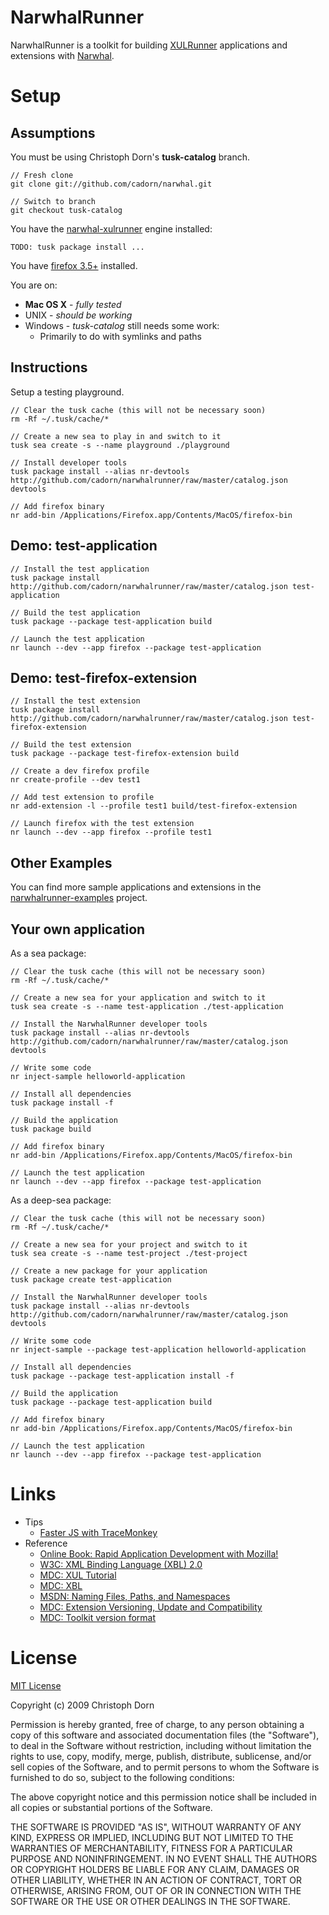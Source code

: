 
NarwhalRunner
=============

NarwhalRunner is a toolkit for building [XULRunner](https://developer.mozilla.org/en/XULRunner)
applications and extensions with [Narwhal](http://narwhaljs.org/).


Setup
=====

Assumptions
-----------

You must be using Christoph Dorn's **tusk-catalog** branch.
 
    // Fresh clone
    git clone git://github.com/cadorn/narwhal.git
     
    // Switch to branch
    git checkout tusk-catalog

You have the [narwhal-xulrunner](http://github.com/cadorn/narwhal-xulrunner) engine installed:
 
    TODO: tusk package install ...

You have [firefox 3.5+](http://www.mozilla.com/en-US/firefox/) installed.

You are on:

   * **Mac OS X**  - *fully tested*
   * UNIX - *should be working*
   * Windows - *tusk-catalog* still needs some work:
     * Primarily to do with symlinks and paths

Instructions
------------

Setup a testing playground.

    // Clear the tusk cache (this will not be necessary soon)
    rm -Rf ~/.tusk/cache/*

    // Create a new sea to play in and switch to it
    tusk sea create -s --name playground ./playground

    // Install developer tools
    tusk package install --alias nr-devtools http://github.com/cadorn/narwhalrunner/raw/master/catalog.json devtools
    
    // Add firefox binary
    nr add-bin /Applications/Firefox.app/Contents/MacOS/firefox-bin

Demo: test-application
----------------------
    
    // Install the test application
    tusk package install http://github.com/cadorn/narwhalrunner/raw/master/catalog.json test-application
    
    // Build the test application
    tusk package --package test-application build
    
    // Launch the test application
    nr launch --dev --app firefox --package test-application

Demo: test-firefox-extension
----------------------------
    
    // Install the test extension
    tusk package install http://github.com/cadorn/narwhalrunner/raw/master/catalog.json test-firefox-extension
    
    // Build the test extension
    tusk package --package test-firefox-extension build
    
    // Create a dev firefox profile
    nr create-profile --dev test1
    
    // Add test extension to profile
    nr add-extension -l --profile test1 build/test-firefox-extension
    
    // Launch firefox with the test extension
    nr launch --dev --app firefox --profile test1

Other Examples
--------------

You can find more sample applications and extensions in the [narwhalrunner-examples](http://github.com/cadorn/narwhalrunner-examples) project.    

Your own application
--------------------

As a sea package:

    // Clear the tusk cache (this will not be necessary soon)
    rm -Rf ~/.tusk/cache/*
    
    // Create a new sea for your application and switch to it
    tusk sea create -s --name test-application ./test-application
    
    // Install the NarwhalRunner developer tools
    tusk package install --alias nr-devtools http://github.com/cadorn/narwhalrunner/raw/master/catalog.json devtools
        
    // Write some code
    nr inject-sample helloworld-application
    
    // Install all dependencies
    tusk package install -f
    
    // Build the application
    tusk package build

    // Add firefox binary
    nr add-bin /Applications/Firefox.app/Contents/MacOS/firefox-bin

    // Launch the test application
    nr launch --dev --app firefox --package test-application

As a deep-sea package:

    // Clear the tusk cache (this will not be necessary soon)
    rm -Rf ~/.tusk/cache/*

    // Create a new sea for your project and switch to it
    tusk sea create -s --name test-project ./test-project    
    
    // Create a new package for your application
    tusk package create test-application
        
    // Install the NarwhalRunner developer tools
    tusk package install --alias nr-devtools http://github.com/cadorn/narwhalrunner/raw/master/catalog.json devtools

    // Write some code
    nr inject-sample --package test-application helloworld-application

    // Install all dependencies
    tusk package --package test-application install -f
    
    // Build the application
    tusk package --package test-application build

    // Add firefox binary
    nr add-bin /Applications/Firefox.app/Contents/MacOS/firefox-bin

    // Launch the test application
    nr launch --dev --app firefox --package test-application


Links
=====

  * Tips
    * [Faster JS with TraceMonkey](http://ejohn.org/blog/tracemonkey/)
  * Reference
    * [Online Book: Rapid Application Development with Mozilla!](http://mb.eschew.org/)
    * [W3C: XML Binding Language (XBL) 2.0](http://www.w3.org/TR/xbl/)
    * [MDC: XUL Tutorial](https://developer.mozilla.org/en/XUL_Tutorial)
    * [MDC: XBL](https://developer.mozilla.org/en/XBL)
    * [MSDN: Naming Files, Paths, and Namespaces](http://msdn.microsoft.com/en-us/library/aa365247%28VS.85%29.aspx)
    * [MDC: Extension Versioning, Update and Compatibility](https://developer.mozilla.org/en/Extension_Versioning,_Update_and_Compatibility)
    * [MDC: Toolkit version format](https://developer.mozilla.org/en/Toolkit_version_format)


License
=======

[MIT License](http://www.opensource.org/licenses/mit-license.php)

Copyright (c) 2009 Christoph Dorn

Permission is hereby granted, free of charge, to any person obtaining a copy
of this software and associated documentation files (the "Software"), to deal
in the Software without restriction, including without limitation the rights
to use, copy, modify, merge, publish, distribute, sublicense, and/or sell
copies of the Software, and to permit persons to whom the Software is
furnished to do so, subject to the following conditions:

The above copyright notice and this permission notice shall be included in
all copies or substantial portions of the Software.

THE SOFTWARE IS PROVIDED "AS IS", WITHOUT WARRANTY OF ANY KIND, EXPRESS OR
IMPLIED, INCLUDING BUT NOT LIMITED TO THE WARRANTIES OF MERCHANTABILITY,
FITNESS FOR A PARTICULAR PURPOSE AND NONINFRINGEMENT. IN NO EVENT SHALL THE
AUTHORS OR COPYRIGHT HOLDERS BE LIABLE FOR ANY CLAIM, DAMAGES OR OTHER
LIABILITY, WHETHER IN AN ACTION OF CONTRACT, TORT OR OTHERWISE, ARISING FROM,
OUT OF OR IN CONNECTION WITH THE SOFTWARE OR THE USE OR OTHER DEALINGS IN
THE SOFTWARE.
